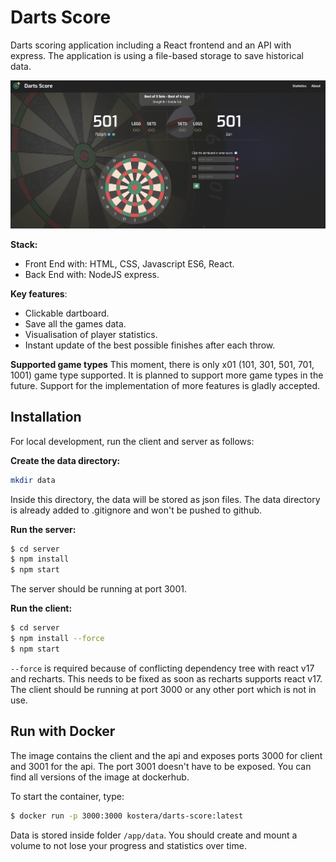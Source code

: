 # Darts Score
Darts scoring application including a React frontend and an API with express.
The application is using a file-based storage to save historical data.

![darts score screenshot](/readme/readme_img_1.png)

**Stack:** 
* Front End with: HTML, CSS, Javascript ES6, React.
* Back End with: NodeJS express.

**Key features**:
 * Clickable dartboard.
 * Save all the games data.
 * Visualisation of player statistics.
 * Instant update of the best possible finishes after each throw.

**Supported game types**
This moment, there is only x01 (101, 301, 501, 701, 1001) game type supported. It is planned to support more game types in the future.
Support for the implementation of more features is gladly accepted.

## Installation
For local development, run the client and server as follows:

**Create the data directory:**

```bash
mkdir data
```

Inside this directory, the data will be stored as json files.
The data directory is already added to .gitignore and won't be pushed to github.

**Run the server:**
```bash
$ cd server
$ npm install
$ npm start
```

The server should be running at port 3001.


**Run the client:**
```bash
$ cd server
$ npm install --force
$ npm start
```

`--force` is required because of conflicting dependency tree with react v17 and recharts. This needs to be fixed as soon as recharts supports
react v17. The client should be running at port 3000 or any other port which is not in use.

## Run with Docker
The image contains the client and the api and exposes ports 3000 for client and 3001 for the api. The port 3001 doesn't have to be exposed.
You can find all versions of the image at dockerhub.

To start the container, type:

```bash
$ docker run -p 3000:3000 kostera/darts-score:latest
```

Data is stored inside folder `/app/data`. You should create and mount a volume to not lose your progress and statistics over time.